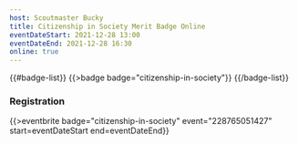 ```yaml
---
host: Scoutmaster Bucky
title: Citizenship in Society Merit Badge Online
eventDateStart: 2021-12-28 13:00
eventDateEnd: 2021-12-28 16:30
online: true
---
```


{{#badge-list}}
{{>badge badge="citizenship-in-society"}}
{{/badge-list}}

### Registration

{{>eventbrite badge="citizenship-in-society" event="228765051427" start=eventDateStart end=eventDateEnd}}
